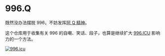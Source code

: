# 996.Q
既然没办法摆脱 996，不妨发挥[阿 Q 精神](https://zh.wikipedia.org/wiki/%E7%B2%BE%E7%A5%9E%E8%83%9C%E5%88%A9%E6%B3%95)。

这个仓库用于收集有关 996 的自嘲、笑话、段子，也算是继续扩大 [996.ICU](https://github.com/996icu/996.ICU) 影响力的一个方法。

[![996.icu](https://img.shields.io/badge/link-996.icu-red.svg)](https://996.icu)
